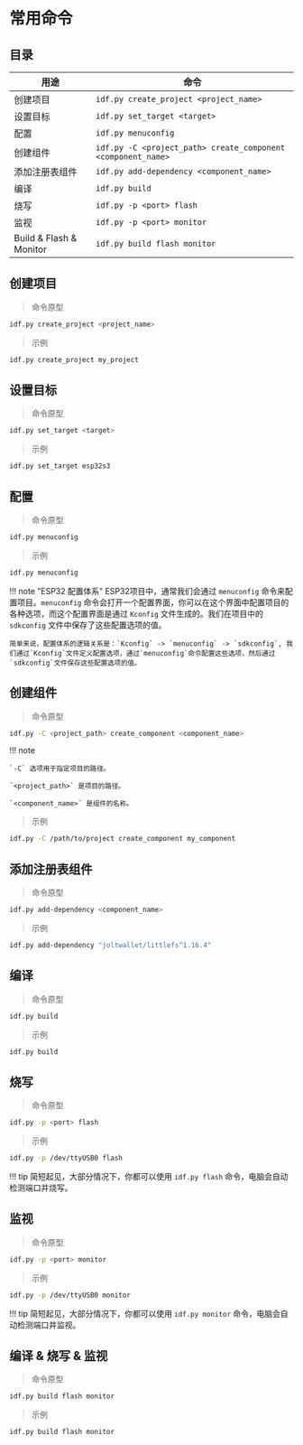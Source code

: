 # 常用命令

## 目录

| 用途 | 命令 |
| --- | --- |
| 创建项目 | `idf.py create_project <project_name>` |
| 设置目标 | `idf.py set_target <target>` |
| 配置 | `idf.py menuconfig` |
| 创建组件 | `idf.py -C <project_path> create_component <component_name>` |
| 添加注册表组件 | `idf.py add-dependency <component_name>` |
| 编译 | `idf.py build` |
| 烧写 | `idf.py -p <port> flash` |
| 监视 | `idf.py -p <port> monitor` |
| Build & Flash & Monitor | `idf.py build flash monitor` |

## 创建项目

> 命令原型

```bash
idf.py create_project <project_name>
```

> 示例

```bash
idf.py create_project my_project
```

## 设置目标

> 命令原型

```bash
idf.py set_target <target>
```

> 示例

```bash
idf.py set_target esp32s3
```

## 配置

> 命令原型

```bash
idf.py menuconfig
```

> 示例

```bash
idf.py menuconfig
```

!!! note "ESP32 配置体系"
    ESP32项目中，通常我们会通过 `menuconfig` 命令来配置项目。`menuconfig` 命令会打开一个配置界面，你可以在这个界面中配置项目的各种选项，而这个配置界面是通过 `Kconfig` 文件生成的。我们在项目中的 `sdkconfig` 文件中保存了这些配置选项的值。
    
    简单来说，配置体系的逻辑关系是：`Kconfig` -> `menuconfig` -> `sdkconfig`, 我们通过`Kconfig`文件定义配置选项，通过`menuconfig`命令配置这些选项，然后通过`sdkconfig`文件保存这些配置选项的值。

## 创建组件

> 命令原型

```bash
idf.py -C <project_path> create_component <component_name>
```

!!! note

    `-C` 选项用于指定项目的路径。

    `<project_path>` 是项目的路径。

    `<component_name>` 是组件的名称。

> 示例

```bash
idf.py -C /path/to/project create_component my_component
```

## 添加注册表组件

> 命令原型

```bash
idf.py add-dependency <component_name>
```

> 示例

```bash
idf.py add-dependency "joltwallet/littlefs^1.16.4"
```

## 编译

> 命令原型

```bash
idf.py build
```

> 示例

```bash
idf.py build
```

## 烧写

> 命令原型

```bash
idf.py -p <port> flash
```

> 示例

```bash
idf.py -p /dev/ttyUSB0 flash
```
!!! tip
    简短起见，大部分情况下，你都可以使用 `idf.py flash` 命令，电脑会自动检测端口并烧写。

## 监视

> 命令原型

```bash
idf.py -p <port> monitor
```

> 示例

```bash
idf.py -p /dev/ttyUSB0 monitor
```

!!! tip
    简短起见，大部分情况下，你都可以使用 `idf.py monitor` 命令，电脑会自动检测端口并监视。

## 编译 & 烧写 & 监视

> 命令原型

```bash
idf.py build flash monitor
```

> 示例

```bash
idf.py build flash monitor
```

